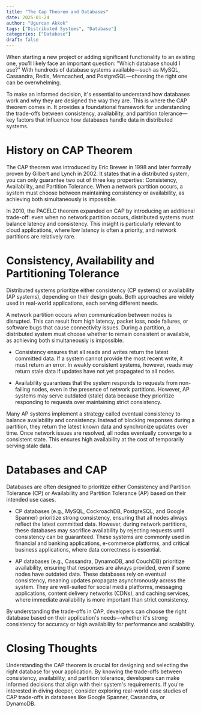 ```yaml
---
title: "The Cap Theorem and Databases"
date: 2025-01-24
author: "Ugurcan Akkok"
tags: ["Distributed Systems", "Database"]
categories: ["Database"]
draft: false
---
```


When starting a new project or adding significant functionality to an existing one, you’ll likely face an important question: "Which database should I use?" With hundreds of database systems available—such as MySQL, Cassandra, Redis, Memcached, and PostgreSQL—choosing the right one can be overwhelming.

To make an informed decision, it's essential to understand how databases work and why they are designed the way they are. This is where the CAP theorem comes in. It provides a foundational framework for understanding the trade-offs between consistency, availability, and partition tolerance—key factors that influence how databases handle data in distributed systems.

# History on CAP Theorem

The CAP theorem was introduced by Eric Brewer in 1998 and later formally proven by Gilbert and Lynch in 2002. It states that in a distributed system, you can only guarantee two out of three key properties: Consistency, Availability, and Partition Tolerance. When a network partition occurs, a system must choose between maintaining consistency or availability, as achieving both simultaneously is impossible.

In 2010, the PACELC theorem expanded on CAP by introducing an additional trade-off: even when no network partition occurs, distributed systems must balance latency and consistency. This insight is particularly relevant to cloud applications, where low latency is often a priority, and network partitions are relatively rare.

# Consistency, Availability and Partitioning Tolerance

Distributed systems prioritize either consistency (CP systems) or availability (AP systems), depending on their design goals. Both approaches are widely used in real-world applications, each serving different needs.

A network partition occurs when communication between nodes is disrupted. This can result from high latency, packet loss, node failures, or software bugs that cause connectivity issues. During a partition, a distributed system must choose whether to remain consistent or available, as achieving both simultaneously is impossible.

- Consistency ensures that all reads and writes return the latest committed data. If a system cannot provide the most recent write, it must return an error. In weakly consistent systems, however, reads may return stale data if updates have not yet propagated to all nodes.

- Availability guarantees that the system responds to requests from non-failing nodes, even in the presence of network partitions. However, AP systems may serve outdated (stale) data because they prioritize responding to requests over maintaining strict consistency.

Many AP systems implement a strategy called eventual consistency to balance availability and consistency. Instead of blocking responses during a partition, they return the latest known data and synchronize updates over time. Once network issues are resolved, all nodes eventually converge to a consistent state. This ensures high availability at the cost of temporarily serving stale data.

# Databases and CAP

Databases are often designed to prioritize either Consistency and Partition Tolerance (CP) or Availability and Partition Tolerance (AP) based on their intended use cases.

- CP databases (e.g., MySQL, CockroachDB, PostgreSQL, and Google Spanner) prioritize strong consistency, ensuring that all nodes always reflect the latest committed data. However, during network partitions, these databases may sacrifice availability by rejecting requests until consistency can be guaranteed. These systems are commonly used in financial and banking applications, e-commerce platforms, and critical business applications, where data correctness is essential.

- AP databases (e.g., Cassandra, DynamoDB, and CouchDB) prioritize availability, ensuring that responses are always provided, even if some nodes have outdated data. These databases rely on eventual consistency, meaning updates propagate asynchronously across the system. They are well-suited for social media platforms, messaging applications, content delivery networks (CDNs), and caching services, where immediate availability is more important than strict consistency.

By understanding the trade-offs in CAP, developers can choose the right database based on their application's needs—whether it's strong consistency for accuracy or high availability for performance and scalability.


# Closing Thoughts

Understanding the CAP theorem is crucial for designing and selecting the right database for your application. By knowing the trade-offs between consistency, availability, and partition tolerance, developers can make informed decisions that align with their system's requirements. If you're interested in diving deeper, consider exploring real-world case studies of CAP trade-offs in databases like Google Spanner, Cassandra, or DynamoDB.